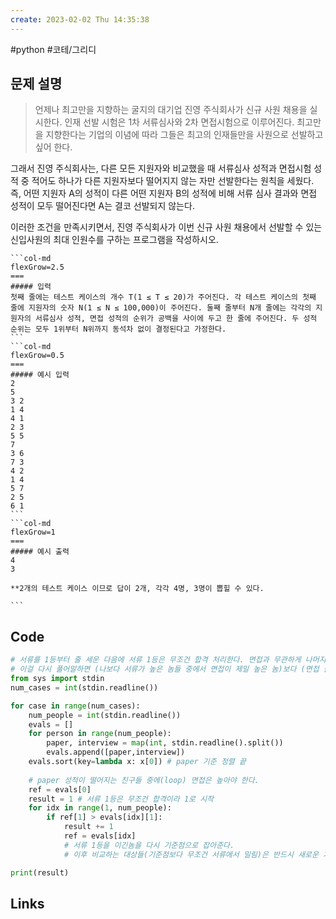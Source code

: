 ```yaml
---
create: 2023-02-02 Thu 14:35:38
---
```

#python #코테/그리디 
## 문제 설명
>언제나 최고만을 지향하는 굴지의 대기업 진영 주식회사가 신규 사원 채용을 실시한다. 인재 선발 시험은 1차 서류심사와 2차 면접시험으로 이루어진다. 최고만을 지향한다는 기업의 이념에 따라 그들은 최고의 인재들만을 사원으로 선발하고 싶어 한다.
>
그래서 진영 주식회사는, 다른 모든 지원자와 비교했을 때 서류심사 성적과 면접시험 성적 중 적어도 하나가 다른 지원자보다 떨어지지 않는 자만 선발한다는 원칙을 세웠다. 즉, 어떤 지원자 A의 성적이 다른 어떤 지원자 B의 성적에 비해 서류 심사 결과와 면접 성적이 모두 떨어진다면 A는 결코 선발되지 않는다.
>
이러한 조건을 만족시키면서, 진영 주식회사가 이번 신규 사원 채용에서 선발할 수 있는 신입사원의 최대 인원수를 구하는 프로그램을 작성하시오.

````col
```col-md
flexGrow=2.5
===
##### 입력
첫째 줄에는 테스트 케이스의 개수 T(1 ≤ T ≤ 20)가 주어진다. 각 테스트 케이스의 첫째 줄에 지원자의 숫자 N(1 ≤ N ≤ 100,000)이 주어진다. 둘째 줄부터 N개 줄에는 각각의 지원자의 서류심사 성적, 면접 성적의 순위가 공백을 사이에 두고 한 줄에 주어진다. 두 성적 순위는 모두 1위부터 N위까지 동석차 없이 결정된다고 가정한다.
```
```col-md
flexGrow=0.5
===
##### 예시 입력
2
5
3 2
1 4
4 1
2 3
5 5
7
3 6
7 3
4 2
1 4
5 7
2 5
6 1
```
```col-md
flexGrow=1
===
##### 예시 출력 
4
3

**2개의 테스트 케이스 이므로 답이 2개, 각각 4명, 3명이 뽑힐 수 있다.

```
````

## Code
```python
# 서류를 1등부터 줄 세운 다음에 서류 1등은 무조건 합격 처리한다. 면접과 무관하게 나머지보다 무조건 서류가 높기 때문
# 이걸 다시 풀어말하면 (나보다 서류가 높은 놈들 중에서 면접이 제일 높은 놈)보다 (면접 잘 보면) 합격한다(result += 1).
from sys import stdin
num_cases = int(stdin.readline())

for case in range(num_cases):
	num_people = int(stdin.readline())
	evals = []
	for person in range(num_people):
		paper, interview = map(int, stdin.readline().split())
		evals.append([paper,interview])
	evals.sort(key=lambda x: x[0]) # paper 기준 정렬 끝
	
	# paper 성적이 떨어지는 친구들 중에(loop) 면접은 높아야 한다.
	ref = evals[0]
	result = 1 # 서류 1등은 무조건 합격이라 1로 시작
	for idx in range(1, num_people):
		if ref[1] > evals[idx][1]:
			result += 1
			ref = evals[idx]
			# 서류 1등을 이긴놈을 다시 기준점으로 잡아준다.
			# 이후 비교하는 대상들(기준점보다 무조건 서류에서 밀림)은 반드시 새로운 기준점을 면접으로 이겨야 한다.

print(result)

```

## Links
